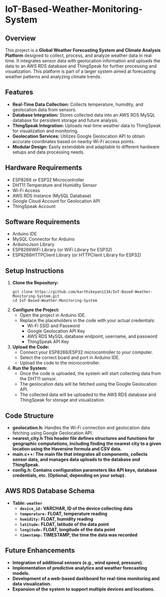 ﻿# IoT-Based-Weather-Monitoring-System

## Overview

This project is a **Global Weather Forecasting System and Climate Analysis Platform** designed to collect, process, and analyze weather data in real time. It integrates sensor data with geolocation information and uploads the data to an AWS RDS database and ThingSpeak for further processing and visualization. This platform is part of a larger system aimed at forecasting weather patterns and analyzing climate trends.

## Features

<ul>
  <li><strong>Real-Time Data Collection:</strong> Collects temperature, humidity, and geolocation data from sensors.</li>
  <li><strong>Database Integration:</strong> Stores collected data into an AWS RDS MySQL database for persistent storage and future analysis.</li>
  <li><strong>ThingSpeak Integration:</strong> Uploads real-time weather data to ThingSpeak for visualization and monitoring.</li>
  <li><strong>Geolocation Services:</strong> Utilizes Google Geolocation API to obtain accurate coordinates based on nearby Wi-Fi access points.</li>
  <li><strong>Modular Design:</strong> Easily extendable and adaptable to different hardware setups and data processing needs.</li>
</ul>

## Hardware Requirements

<ul>
  <li>ESP8266 or ESP32 Microcontroller</li>
  <li>DHT11 Temperature and Humidity Sensor</li>
  <li>Wi-Fi Access</li>
  <li>AWS RDS Instance (MySQL Database)</li>
  <li>Google Cloud Account for Geolocation API</li>
  <li>ThingSpeak Account</li>
</ul>

## Software Requirements

<ul>
  <li>Arduino IDE</li>
  <li>MySQL Connector for Arduino</li>
  <li>ArduinoJson Library</li>
  <li>ESP8266WiFi Library (or WiFi Library for ESP32)</li>
  <li>ESP8266HTTPClient Library (or HTTPClient Library for ESP32)</li>
</ul>

## Setup Instructions

<ol>
  <li><strong>Clone the Repository:</strong>
    <pre><code>git clone https://github.com/karthikeyan1134/IoT-Based-Weather-Monitoring-System.git
cd IoT-Based-Weather-Monitoring-System</code></pre>
  </li>
  <li><strong>Configure the Project:</strong>
    <ul>
      <li>Open the project in Arduino IDE.</li>
      <li>Replace the placeholders in the code with your actual credentials:
        <ul>
          <li>Wi-Fi SSID and Password</li>
          <li>Google Geolocation API Key</li>
          <li>AWS RDS MySQL database endpoint, username, and password</li>
          <li>ThingSpeak API Key</li>
        </ul>
      </li>
    </ul>
  </li>
  <li><strong>Upload the Code:</strong>
    <ul>
      <li>Connect your ESP8266/ESP32 microcontroller to your computer.</li>
      <li>Select the correct board and port in Arduino IDE.</li>
      <li>Upload the code to the microcontroller.</li>
    </ul>
  </li>
  <li><strong>Run the System:</strong>
    <ul>
      <li>Once the code is uploaded, the system will start collecting data from the DHT11 sensor.</li>
      <li>The geolocation data will be fetched using the Google Geolocation API.</li>
      <li>The collected data will be uploaded to the AWS RDS database and ThingSpeak for storage and visualization.</li>
    </ul>
  </li>
</ol>

## Code Structure

<ul>
  <li><strong>geolocation.h:</strong> Handles the Wi-Fi connection and geolocation data fetching using Google Geolocation API.</li>
  <li><strong>nearest_city.h<strong> This header file defines structures and functions for geographic computations, including finding the nearest city to a given location using the Haversine formula and CSV data.</li>
  <li><strong>main.c++:</strong> The main file that integrates all components, collects sensor data, and manages data uploads to the database and ThingSpeak.</li>
  <li><strong>config.h:</strong> Contains configuration parameters like API keys, database credentials, etc. (Optional, depending on your setup).</li>
</ul>

## AWS RDS Database Schema

<ul>
  <li><strong>Table:</strong> <code>weather</code>
    <ul>
      <li><code>device_id:</code> VARCHAR, ID of the device collecting data</li>
      <li><code>temperature:</code> FLOAT, temperature reading</li>
      <li><code>humidity:</code> FLOAT, humidity reading</li>
      <li><code>latitude:</code> FLOAT, latitude of the data point</li>
      <li><code>longitude:</code> FLOAT, longitude of the data point</li>
      <li><code>timestamp:</code> TIMESTAMP, the time the data was recorded</li>
    </ul>
  </li>
</ul>

## Future Enhancements

<ul>
  <li>Integration of additional sensors (e.g., wind speed, pressure).</li>
  <li>Implementation of predictive analytics and weather forecasting models.</li>
  <li>Development of a web-based dashboard for real-time monitoring and data visualization.</li>
  <li>Expansion of the system to support multiple devices and locations.</li>
</ul>

<!--
## Contributing

Contributions are welcome! Please fork this repository and submit a pull request to contribute to the project.

## License

This project is licensed under the In License - see the <a href="LICENSE">LICENSE</a> file for details.
-->
